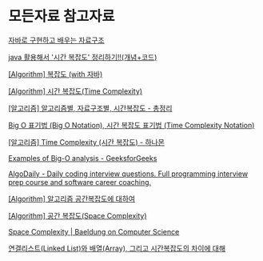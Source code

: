 # 모든자료 참고자료

[자바로 구현하고 배우는 자료구조](https://www.boostcourse.org/cs204)

[java 활용해서 '시간 복잡도' 정리하기!!(개념+코드)](https://zorba91.tistory.com/196)

[[Algorithm] 복잡도 (with 자바)](https://scshim.tistory.com/257)

[[Algorithm] 시간 복잡도(Time Complexity)](https://insight-bgh.tistory.com/505)

[[알고리즘] 알고리즘별, 자료구조별, 시간복잡도 - 총정리](https://bangu4.tistory.com/202)

[Big O 표기법 (Big O Notation), 시간 복잡도 표기법 (Time Complexity Notation)](https://bckong.tistory.com/2)

[[알고리즘] Time Complexity (시간 복잡도) - 하나몬](https://hanamon.kr/알고리즘-time-complexity-시간-복잡도/)

[Examples of Big-O analysis - GeeksforGeeks](https://www.geeksforgeeks.org/examples-of-big-o-analysis/)

[AlgoDaily - Daily coding interview questions. Full programming interview prep course and software career coaching.](https://algodaily.com/lessons/understanding-big-o-and-algorithmic-complexity/java)

[[Algorithm] 알고리즘 공간복잡도에 대하여](https://coding-factory.tistory.com/609)

[[Algorithm] 공간 복잡도(Space Complexity)](https://insight-bgh.tistory.com/506)

[Space Complexity | Baeldung on Computer Science](https://www.baeldung.com/cs/space-complexity)

[연결리스트(Linked List)와 배열(Array), 그리고 시간복잡도의 차이에 대해](https://m.blog.naver.com/raylee00/221944085465)
